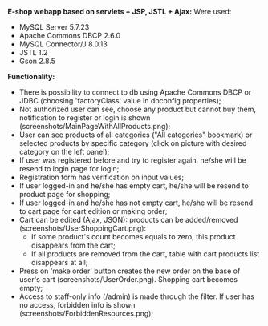**E-shop webapp based on servlets + JSP, JSTL + Ajax:**
Were used:
- MySQL Server 5.7.23
- Apache Commons DBCP 2.6.0
- MySQL Connector/J 8.0.13
- JSTL 1.2
- Gson 2.8.5

**Functionality:**
- There is possibility to connect to db using Apache Commons DBCP or JDBC (choosing 'factoryClass' value in dbconfig.properties);
- Not authorized user can see, choose any product but cannot buy them, notification to register or login is shown (screenshots/MainPageWithAllProducts.png);
- User can see products of all categories ("All categories" bookmark) or selected products by specific category (click on picture with desired category on the left panel);
- If user was registered before and try to register again, he/she will be resend to login page for login;
- Registration form has verification on input values;
- If user logged-in and he/she has empty cart, he/she will be resend to product page for shopping;
- If user logged-in and he/she has not empty cart, he/she will be resend to cart page for cart edition or making order;
- Cart can be edited (Ajax, JSON): products can be added/removed (screenshots/UserShoppingCart.png):
    - If some product's count becomes equals to zero, this product disappears from the cart;
    - If all products are removed from the cart, table with cart products list disappears at all;
- Press on 'make order' button creates the new order on the base of user's cart (screenshots/UserOrder.png). Shopping cart becomes empty;
- Access to staff-only info (/admin) is made through the filter. If user has no access, forbidden info is shown (screenshots/ForbiddenResources.png);


  

